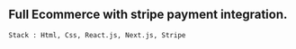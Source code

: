 ## Full Ecommerce with stripe payment integration.

```bash
Stack : Html, Css, React.js, Next.js, Stripe
```
